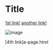 # Title

[1st link!](https://try.com)
[another link!](working.html)

![image](image.png)

[4th link]a-page.html